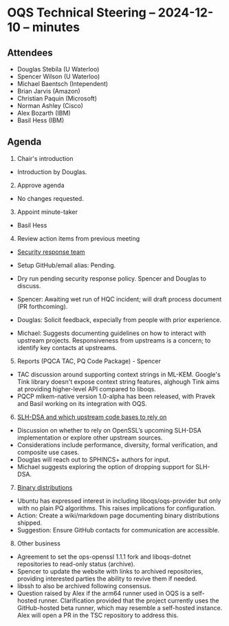 # OQS Technical Steering – 2024-12-10 – minutes

## Attendees

* Douglas Stebila (U Waterloo)
* Spencer Wilson (U Waterloo)
* Michael Baentsch (Intependent)
* Brian Jarvis (Amazon)
* Christian Paquin (Microsoft)
* Norman Ashley (Cisco)
* Alex Bozarth (IBM)
* Basil Hess (IBM)

## Agenda

1. Chair's introduction

- Introduction by Douglas.

2. Approve agenda

- No changes requested.

3. Appoint minute-taker

- Basil Hess

4. Review action items from previous meeting

- [Security response team](https://github.com/open-quantum-safe/tsc/issues/60)

- Setup GitHub/email alias: Pending.
- Dry run pending security response policy. Spencer and Douglas to discuss.
- Spencer: Awaiting wet run of HQC incident; will draft process document (PR forthcoming).
- Douglas: Solicit feedback, expecially from people with prior experience.
- Michael: Suggests documenting guidelines on how to interact with upstream projects. Responsiveness from upstreams is a concern; to identify key contacts at upstreams.

5. Reports (PQCA TAC, PQ Code Package) - Spencer

- TAC discussion around supporting context strings in ML-KEM. Google's Tink library doesn't expose context string features, alghough Tink aims at providing higher-level API compared to liboqs.
- PQCP mlkem-native version 1.0-alpha has been released, with Pravek and Basil working on its integration with OQS.


6. [SLH-DSA and which upstream code bases to rely on](https://github.com/open-quantum-safe/liboqs/issues/1894)

- Discussion on whether to rely on OpenSSL’s upcoming SLH-DSA implementation or explore other upstream sources.
- Considerations include performance, diversity, formal verification, and composite use cases.
- Douglas will reach out to SPHINCS+ authors for input.
- Michael suggests exploring the option of dropping support for SLH-DSA.

7. [Binary distributions](https://github.com/orgs/open-quantum-safe/discussions/1625)

- Ubuntu has expressed interest in including liboqs/oqs-provider but only with no plain PQ algorithms. This raises implications for configuration.
- Action: Create a wiki/markdown page documenting binary distributions shipped.
- Suggestion: Ensure GitHub contacts for communication are accessible.

8. Other business

- Agreement to set the ops-openssl 1.1.1 fork and liboqs-dotnet repositories to read-only status (archive).
- Spencer to update the website with links to archived repositories, providing interested parties the ability to revive them if needed.
- libssh to also be archived following consensus.
- Question raised by Alex if the arm64 runner used in OQS is a self-hosted runner. Clarification provided that the project currently uses the GitHub-hosted beta runner, which may resemble a self-hosted instance. Alex will open a PR in the TSC repository to address this.
